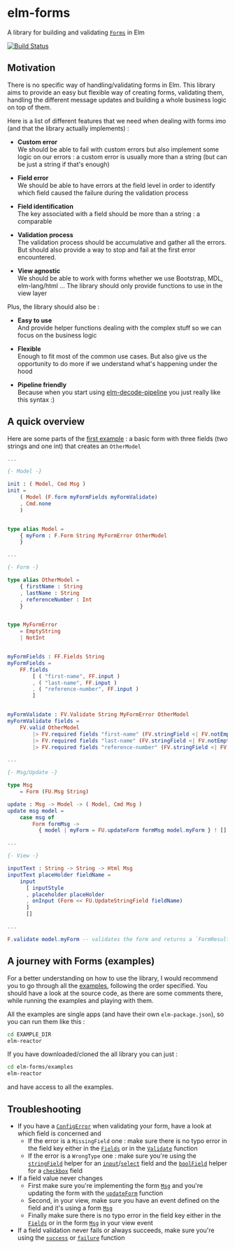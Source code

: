 # elm-forms

A library for building and validating [`Forms`](http://package.elm-lang.org/packages/ozmat/elm-forms/latest/Forms#Form) in Elm

[![Build Status](https://travis-ci.org/ozmat/elm-forms.svg?branch=master)](https://travis-ci.org/ozmat/elm-forms)

## Motivation

There is no specific way of handling/validating forms in Elm. This library aims
to provide an easy but flexible way of creating forms, validating them, 
handling the different message updates and building a whole business logic 
on top of them.

Here is a list of different features that we need when dealing with forms imo 
(and that the library actually implements) :

- **Custom error**  
   We should be able to fail with custom errors but also implement some logic
   on our errors : a custom error is usually more than a string (but can be 
   just a string if that's enough)

- **Field error**  
   We should be able to have errors at the field level in order to identify
   which field caused the failure during the validation process

- **Field identification**  
   The key associated with a field should be more than a string : a comparable
   
- **Validation process**  
   The validation process should be accumulative and gather all the errors. But
   should also provide a way to stop and fail at the first error encountered.

- **View agnostic**  
   We should be able to work with forms whether we use Bootstrap, MDL, 
   elm-lang/html ... The library should only provide functions to use in the
   view layer

Plus, the library should also be :

- **Easy to use**  
   And provide helper functions dealing with the complex stuff so we can 
   focus on the business logic

- **Flexible**  
   Enough to fit most of the common use cases. But also give us the 
   opportunity to do more if we understand what's happening under the hood

- **Pipeline friendly**  
  Because when you start using [elm-decode-pipeline](http://package.elm-lang.org/packages/NoRedInk/elm-decode-pipeline/latest) 
  you just really like this syntax :)

## A quick overview

Here are some parts of the [first example](https://github.com/ozmat/elm-forms/tree/master/examples/1-readme_example) : a basic form with three fields (two 
strings and one int) that creates an `OtherModel`

```elm
...

{- Model -}

init : ( Model, Cmd Msg )
init =
    ( Model (F.form myFormFields myFormValidate)
    , Cmd.none
    )


type alias Model =
    { myForm : F.Form String MyFormError OtherModel
    }

...

{- Form -}

type alias OtherModel =
    { firstName : String
    , lastName : String
    , referenceNumber : Int
    }


type MyFormError
    = EmptyString
    | NotInt


myFormFields : FF.Fields String
myFormFields =
    FF.fields
        [ ( "first-name", FF.input )
        , ( "last-name", FF.input )
        , ( "reference-number", FF.input )
        ]


myFormValidate : FV.Validate String MyFormError OtherModel
myFormValidate fields =
    FV.valid OtherModel
        |> FV.required fields "first-name" (FV.stringField <| FV.notEmpty EmptyString FV.success)
        |> FV.required fields "last-name" (FV.stringField <| FV.notEmpty EmptyString FV.success)
        |> FV.required fields "reference-number" (FV.stringField <| FV.int NotInt FV.success)

...

{- Msg/Update -}

type Msg
    = Form (FU.Msg String)

update : Msg -> Model -> ( Model, Cmd Msg )
update msg model =
    case msg of
        Form formMsg ->
          { model | myForm = FU.updateForm formMsg model.myForm } ! []

...

{- View -}

inputText : String -> String -> Html Msg
inputText placeHolder fieldName =
    input
      [ inputStyle
      , placeholder placeHolder
      , onInput (Form << FU.UpdateStringField fieldName)
      ]
      []

...

F.validate model.myForm -- validates the form and returns a `FormResult`
```

## A journey with Forms (examples)

For a better understanding on how to use the library, I would recommend you
to go through all the [examples](https://github.com/ozmat/elm-forms/tree/master/examples), following the order specified. You should
have a look at the source code, as there are some comments there, while running 
the examples and playing with them.

All the examples are single apps (and have their own `elm-package.json`),
so you can run them like this :

```sh
cd EXAMPLE_DIR
elm-reactor
```

If you have downloaded/cloned the all library you can just :

```sh
cd elm-forms/examples
elm-reactor
```

and have access to all the examples.

## Troubleshooting

- If you have a [`ConfigError`](http://package.elm-lang.org/packages/ozmat/elm-forms/latest/Forms-Validation-Result#ConfigError) when validating your form, have a look at which field is concerned and
    - If the error is a `MissingField` one : make sure there is no typo error
    in the field key either in the [`Fields`](http://package.elm-lang.org/packages/ozmat/elm-forms/latest/Forms-Field#Fields) or in the [`Validate`](http://package.elm-lang.org/packages/ozmat/elm-forms/latest/Forms-Validation#Validate) function
    - If the error is a `WrongType` one : make sure you're using the 
    [`stringField`](http://package.elm-lang.org/packages/ozmat/elm-forms/latest/Forms-Validation#stringField) helper for an [`input`](http://package.elm-lang.org/packages/ozmat/elm-forms/latest/Forms-Field#input)/[`select`](http://package.elm-lang.org/packages/ozmat/elm-forms/latest/Forms-Field#select) field and the [`boolField`](http://package.elm-lang.org/packages/ozmat/elm-forms/latest/Forms-Validation#boolField)
    helper for a [`checkbox`](http://package.elm-lang.org/packages/ozmat/elm-forms/latest/Forms-Field#checkbox) field
- If a field value never changes
    - First make sure you're implementing the form [`Msg`](http://package.elm-lang.org/packages/ozmat/elm-forms/latest/Forms-Update#Msg) and you're updating 
    the form with the [`updateForm`](http://package.elm-lang.org/packages/ozmat/elm-forms/latest/Forms-Update#updateForm) function
    - Second, in your view, make sure you have an event defined on the field 
    and it's using a form [`Msg`](http://package.elm-lang.org/packages/ozmat/elm-forms/latest/Forms-Update#Msg)
    - Finally make sure there is no typo error in the field key either in the 
    [`Fields`](http://package.elm-lang.org/packages/ozmat/elm-forms/latest/Forms-Field#Fields) or in the form [`Msg`](http://package.elm-lang.org/packages/ozmat/elm-forms/latest/Forms-Update#Msg) in your view event
- If a field validation never fails or always succeeds, make sure you're using
the [`success`](http://package.elm-lang.org/packages/ozmat/elm-forms/latest/Forms-Validation#success) or [`failure`](http://package.elm-lang.org/packages/ozmat/elm-forms/latest/Forms-Validation#failure) function

